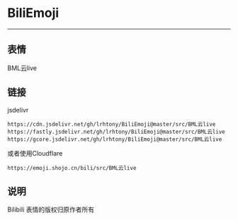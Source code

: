 # BiliEmoji
---
## 表情
BML云live
## 链接
jsdelivr
```
https://cdn.jsdelivr.net/gh/lrhtony/BiliEmoji@master/src/BML云live
https://fastly.jsdelivr.net/gh/lrhtony/BiliEmoji@master/src/BML云live
https://gcore.jsdelivr.net/gh/lrhtony/BiliEmoji@master/src/BML云live
```
或者使用Cloudflare
```
https://emoji.shojo.cn/bili/src/BML云live
```
## 说明
Bilibili 表情的版权归原作者所有
